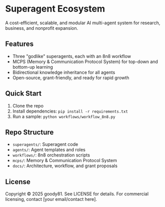 # Superagent Ecosystem

A cost-efficient, scalable, and modular AI multi-agent system for research, business, and nonprofit expansion.

## Features

- Three "godlike" superagents, each with an 8n8 workflow
- MCPS (Memory & Communication Protocol System) for top-down and bottom-up learning
- Bidirectional knowledge inheritance for all agents
- Open-source, grant-friendly, and ready for rapid growth

## Quick Start

1. Clone the repo
2. Install dependencies: `pip install -r requirements.txt`
3. Run a sample: `python workflows/workflow_8n8.py`

## Repo Structure

- `superagents/`: Superagent code
- `agents/`: Agent templates and roles
- `workflows/`: 8n8 orchestration scripts
- `mcps/`: Memory & Communication Protocol System
- `docs/`: Architecture, workflow, and grant proposals

## License

Copyright © 2025 goody81.
See LICENSE for details.
For commercial licensing, contact [your email/contact here].
